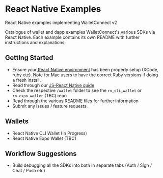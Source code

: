 # React Native Examples

React Native examples implementing WalletConnect v2

Catalogue of wallet and dapp examples WalletConnect's various SDKs via React Native. Each example contains its own README with further instructions and explanations.

## Getting Started

- Ensure your[ React Native environment](https://reactnative.dev/docs/next/environment-setup) has been properly setup (XCode, ruby etc). Note for Mac users to have the correct Ruby versions if doing a fresh install.
- Read through our [JS-React Native guide](https://docs.walletconnect.com/2.0/javascript/guides/react-native)
- Check the respective `/wallet` folder to see the `rn_cli_wallet` or `rn_expo_wallet` (TBC) repo
- Read through the various README files for further information
- Submit any issues / feature requests.

## Wallets

- React Native CLI Wallet (In Progress)
- React Native Expo Wallet (TBC)

## Workflow Suggestions

- Build debugging all the SDKs into both in separate tabs (Auth / Sign / Chat / Push etc)
